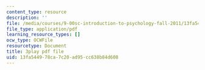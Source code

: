 ```yaml
---
content_type: resource
description: ''
file: /media/courses/9-00sc-introduction-to-psychology-fall-2011/13fa544978ca7c20ad95cc638b84d608_SFPPw6sDHEI.pdf
file_type: application/pdf
learning_resource_types: []
ocw_type: OCWFile
resourcetype: Document
title: 3play pdf file
uid: 13fa5449-78ca-7c20-ad95-cc638b84d608
---
```

